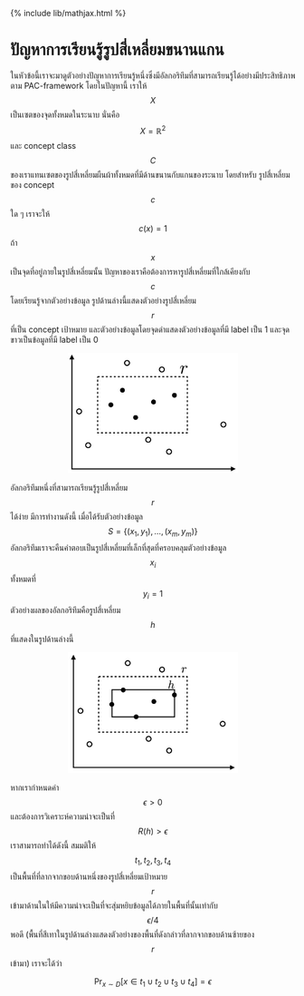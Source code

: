 {% include lib/mathjax.html %}
# ปัญหาการเรียนรู้รูปสี่เหลี่ยมขนานแกน

ในหัวข้อนี้เราจะมาดูตัวอย่างปัญหาการเรียนรู้หนึ่งซึ่งมีอัลกอริทึมที่สามารถเรียนรู้ได้อย่างมีประสิทธิภาพตาม PAC-framework โดยในปัญหานี้ เราให้ $$X$$ เป็นเซตของจุดทั้งหมดในระนาบ นั่นคือ $$X=\mathbb{R}^2$$ และ concept class $$C$$ ของเราแทนเซตของรูปสี่เหลี่ยมผืนผ้าทั้งหมดที่มีด้านขนานกับแกนของระนาบ โดยสำหรับ รูปสี่เหลี่ยมของ concept $$c$$ ใด ๆ เราจะให้ $$c(x)=1$$ ถ้า $$x$$ เป็นจุดที่อยู่ภายในรูปสี่เหลี่ยมนั้น ปัญหาของเราคือต้องการหารูปสี่เหลี่ยมที่ใกล้เคียงกับ $$c$$ โดยเรียนรู้จากตัวอย่างข้อมูล รูปด้านล่างนี้แสดงตัวอย่างรูปสี่เหลี่ยม $$r$$ ที่เป็น concept เป้าหมาย และตัวอย่างข้อมูลโดยจุดดำแสดงตัวอย่างข้อมูลที่มี label เป็น 1 และจุดขาวเป็นข้อมูลที่มี label เป็น 0

<p align="center">
<img width="300" src="https://raw.githubusercontent.com/vacharapat/Adversarial-Machine-Learning/master/images/rec1.png">
</p>

อัลกอริทึมหนึ่งที่สามารถเรียนรู้รูปสี่เหลี่ยม $$r$$ ได้ง่าย มีการทำงานดังนี้ เมื่อได้รับตัวอย่างข้อมูล $$S=\{(x_1,y_1),\dots,(x_m,y_m)\}$$ อัลกอริทึมเราจะคืนคำตอบเป็นรูปสี่เหลี่ยมที่เล็กที่สุดที่ครอบคลุมตัวอย่างข้อมูล $$x_i$$ ทั้งหมดที่ $$y_i=1$$ ตัวอย่างผลของอัลกอริทึมคือรูปสี่เหลี่ยม $$h$$ ที่แสดงในรูปด้านล่างนี้

<p align="center">
<img width="300" src="https://raw.githubusercontent.com/vacharapat/Adversarial-Machine-Learning/master/images/rec2.png">
</p>

หากเรากำหนดค่า $$\epsilon>0$$ และต้องการวิเคราะห์ความน่าจะเป็นที่ $$R(h)>\epsilon$$ เราสามารถทำได้ดังนี้
สมมติให้ $$t_1,t_2,t_3,t_4$$ เป็นพื้นที่ที่ลากจากขอบด้านหนึ่งของรูปสี่เหลี่ยมเป้าหมาย $$r$$ เข้ามาด้านในให้มีความน่าจะเป็นที่จะสุ่มหยิบข้อมูลได้ภายในพื้นที่นั้นเท่ากับ $$\epsilon/4$$ พอดี (พื้นที่สีเทาในรูปด้านล่างแสดงตัวอย่างของพื้นที่ดังกล่าวที่ลากจากขอบด้านซ้ายของ $$r$$ เข้ามา) เราจะได้ว่า

$$\Pr_{x\sim D}[x\in t_1\cup t_2\cup t_3\cup t_4] = \epsilon$$
